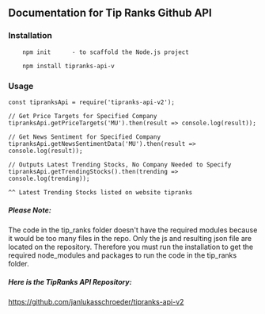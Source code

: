 ## Documentation for Tip Ranks Github API

### Installation


        npm init      - to scaffold the Node.js project

        npm install tipranks-api-v
    
### Usage
    
    const tipranksApi = require('tipranks-api-v2');

    // Get Price Targets for Specified Company
    tipranksApi.getPriceTargets('MU').then(result => console.log(result));

    // Get News Sentiment for Specified Company
    tipranksApi.getNewsSentimentData('MU').then(result => console.log(result));

    // Outputs Latest Trending Stocks, No Company Needed to Specify
    tipranksApi.getTrendingStocks().then(trending => console.log(trending));

    ^^ Latest Trending Stocks listed on website tipranks



##### Please Note:
The code in the tip_ranks folder doesn't have the required modules because it would be too many files in the repo. Only the js and resulting json file are located on the repository. Therefore you must run the installation to get the required node_modules and packages to run the code in the tip_ranks folder.


##### Here is the TipRanks API Repository:
https://github.com/janlukasschroeder/tipranks-api-v2








